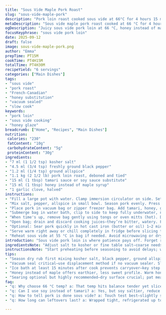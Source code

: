 ```yaml
---
title: "Sous Vide Maple Pork Roast"
slug: "sous-vide-maple-pork"
description: "Pork loin roast cooked sous vide at 66°C for 4 hours 15 minutes. Salt, black pepper, allspice seasoning rub. Maple syrup replaced with honey for deeper notes. Garlic and tamari sauce replace soy for added richness. Cooked sealed in vacuum bags. Ice bath stops cooking. Serve warm or chilled. Holds 3 days refrigerated. No nuts, dairy, eggs."
metaDescription: "Sous vide maple pork roast cooked at 66 °C for 4 hours 15 minutes; honey replaces maple; tamari and garlic add richness; chill or serve warm for best texture."
ogDescription: "Juicy sous vide pork loin at 66 °C, honey instead of maple, tamari sauce, garlic infusion; cook slow, chill to lock juices, sear optional for crust."
focusKeyphrase: "sous vide pork loin"
date: 2025-09-12
draft: false
image: sous-vide-maple-pork.png
author: "Emma"
prepTime: PT15M
cookTime: PT4H15M
totalTime: PT4H30M
recipeYield: "6 servings"
categories: ["Main Dishes"]
tags:
- "sous vide"
- "pork roast"
- "French-Canadian"
- "honey substitution"
- "vacuum sealed"
- "slow cook"
keywords:
- "pork loin"
- "sous vide cooking"
- "honey glaze"
breadcrumb: ["Home", "Recipes", "Main Dishes"]
nutrition: 
 calories: "230"
 fatContent: "10g"
 carbohydrateContent: "5g"
 proteinContent: "30g"
ingredients:
- "7 ml (1 1/2 tsp) kosher salt"
- "4.5 ml (3/4 tsp) freshly ground black pepper"
- "1.2 ml (1/4 tsp) ground allspice"
- "1.1 kg (2 1/2 lb) pork loin roast, deboned and tied"
- "15 ml (1 tbsp) tamari sauce or soy sauce substitute"
- "15 ml (1 tbsp) honey instead of maple syrup"
- "1 garlic clove, halved"
instructions:
- "Fill a large pot with water. Clamp immersion circulator on side. Set temp to 66 °C (150 °F). Preheat while prepping meat."
- "Mix salt, pepper, allspice in small bowl. Season pork evenly. Press rub into meat—don’t skimp on this step. Critical for flavor + crust after sear."
- "Place pork in vacuum bag or zipper freezer bag. Add tamari, honey, garlic on top. Remove air with vacuum or displacement method. Seal tightly. Avoid water entering bag."
- "Submerge bag in water bath, clip to side to keep fully underwater, no floating. Cook 4 hours 15 minutes. Don't overcook; texture changes quickly."
- "When time's up, remove bag gently using tongs or oven mitts (hot). Drop into icy water bath at least 15 minutes. Stops carryover cooking and cools for handling."
- "Open bag; drain and discard cooking juices—they’re bitter, watery. Pat roast dry, crucial for browning later."
- "Optional: Sear pork quickly in hot cast iron (butter or oil) 1–2 minutes per side. Forms crust, adds texture."
- "Serve warm right away or chill completely in fridge before slicing thin. Keeps 3 days tightly wrapped."
- "Reheat sous vide at 55 °C in bag if needed. Avoid microwaving or dry heat—they dry meat out."
introduction: "Sous vide pork loin is where patience pays off. Forget rushing—the low and slow bath lets collagen relax, meat stays juicy, melts in mouth but still sliceable. You feel the aroma of honey and allspice bloom during cooking. The water bath hums softly, quiet but steady. Depending on contour firmness and color, you know when you’re close. 66 °C hits that sweet spot between tender and slightly firm. Tried higher temp once—dry disaster. Chilling after cook? Game changer. Stops carryover, locks in juices. No splashy mess, no guesswork. Perfect to prep in advance, reheat on demand, or serve cool in sandwiches. Honey swap adds earthiness, more complex than maple. Tried brown sugar too—too sweet. Garlic clove bursts aroma subtly—not mushy. Tamari thickens flavor, less sharp than soy."
ingredientsNote: "Adjust salt to kosher or fine table salt—coarse needs more volume. Black pepper fresh cracked for bite; pre-ground is dull. Allspice replaces pimento or cloves, gives warmth without overpowering. Pork loin boneless tied to hold shape—loose roast cooks unevenly. If no tamari, soy sauce stands in but reduce other salt. Honey melt gently before adding if crystallized. Skip garlic if you hate bite; or swap for shallot slices for milder layer. Vacuum seal critical; air pockets lead to dry spots, uneven cooking. Displacement method works with zipper bags: slowly immerse in water, seal just before water line. Water quality? Tap’s fine but no chlorine-heavy; off smells severally affect flavor. Ice bath: do it—otherwise carryover cooking ruins texture. You can double recipe but ensure pot big enough without crowding bags."
instructionsNote: "Start preheating before seasoning to avoid delays; water bath must be stable at 66 °C. Mixing dry rub first ensures even seasoning—don’t eyeball salts. Pat meat dry before sealing too. Add liquids last, garlic on top for slow infusion. Submerge bag fully; floating means uneven cook, forget doneness. Timing can fluctuate ±10 minutes depending on roast thickness. Know doneness by firmness—slightly springy but not mush. When removing, don’t toss in ice bath carelessly—bag could pierce, water enters. After chilling, dry meat thoroughly before sear or storage. Quick sear optional but highly recommended; dry surface critical—wet meat steams, no crust. Sear just before service or chill fully if preparing ahead. Thick slices show gradient of pink to beige, signals proper cook. Store airtight; juices/leftovers reheat using sous vide at 55 °C for 30 minutes to avoid drying out. Don’t microwave; messes texture. Toss juices after cook; flavor’s metallic and bitter. Used to reuse for gravy—nope, ruins entire batch."
tips:
- "Season dry rub first mixing kosher salt, black pepper, ground allspice. Press on roast firm. Don’t skimp, crust forms only if rub sticks well. Mixing dry rub before preheating water bath saves time; keep order clear."
- "Vacuum seal critical—use displacement method if no vacuum sealer. Slowly immerse bag in water, seal just before waterline avoids trapped air bubbles. Air pockets cause uneven cook, dry spots hide under surface. Avoid water seeping in; clips keep bag underwater fully."
- "Ice bath at least 15 minutes after cook prevents carryover—key step. Can’t skip, or roast overcooks slightly and texture changes. Chilling also firms roast for easier slicing, better hold when reheated or served cold."
- "Honey instead of maple offers earthier, less sweet profile. Warm honey slightly if hardened to ease mixing with tamari and garlic. Garlic clove halves release aroma subtle, avoids mush; can swap for shallot slices milder if needed."
- "Searing optional but highly recommended—dry surface crucial; pat meat completely dry after bag open. Use hot cast iron with butter or oil, quick 1 to 2 minutes per side. Creates textural contrast, crust seals in juices for mouthfeel."
faq:
- "q: Why choose 66 °C temp? a: That temp hits balance tender yet sliceable carefully. Higher temps dry meat quick. Lower temps mushy texture, not firm enough. Water bath steady temp crucial, minor fluctuations fine ±10 min cook time."
- "q: Can I use soy instead of tamari? a: Yes, but soy saltier, reduce extra salt in rub then. Tamari less sharp, thicker, deepens flavor slow cook. If allergic to soy, omit or swap for coconut aminos, flavor changes but safe work-around."
- "q: How to tell pork is done sous vide? a: Touch test best—slightly springy but not soft. Color subtle change pink-beige gradient when sliced. Avoid overcook wait times; texture shifts fast if left in bath longer than needed."
- "q: How long can leftovers last? a: Wrapped tight, refrigerated up to 3 days fine. Freeze longer store, thaw gently in fridge. Reheat sous vide at 55 °C 30 min for moist texture. Avoid microwaving drys meat, toughens fibers unevenly."

---
```


